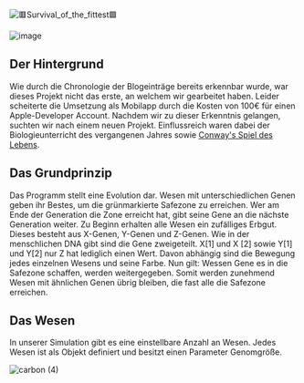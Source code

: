 ![🟥Survival_of_the_fittest🟩](https://user-images.githubusercontent.com/65679099/199816912-d8de71a4-db2a-4827-b88d-c63ec379cfdb.png)

![image](https://user-images.githubusercontent.com/65679099/199478187-8c3a0b3c-76b7-4fb8-9c23-724da39c42ee.png)

## Der Hintergrund

Wie durch die Chronologie der Blogeinträge bereits erkennbar wurde, war dieses Projekt nicht das erste, an welchem wir gearbeitet haben. Leider scheiterte die Umsetzung als Mobilapp durch die Kosten von 100€ für einen Apple-Developer Account. Nachdem wir zu dieser Erkenntnis gelangen, suchten wir nach einem neuen Projekt.
Einflussreich waren dabei der Biologieunterricht des vergangenen Jahres sowie [Conway's Spiel des Lebens](https://de.wikipedia.org/wiki/Conways_Spiel_des_Lebens "Conway's Spiel des Lebens").

## Das Grundprinzip

Das Programm stellt eine Evolution dar. Wesen mit unterschiedlichen Genen geben ihr Bestes, um die grünmarkierte Safezone zu erreichen. Wer am Ende der Generation die Zone erreicht hat, gibt seine Gene an die nächste Generation weiter.
Zu Beginn erhalten alle Wesen ein zufälliges Erbgut.
Dieses besteht aus X-Genen, Y-Genen und Z-Genen.
Wie in der menschlichen DNA gibt sind die Gene zweigeteilt. X[1] und X [2] sowie Y[1] und Y[2] nur Z hat lediglich einen Wert. 
Davon abhängig sind die Bewegung jedes einzelnen Wesens und seine Farbe.
Nun gilt: Wessen Gene es in die Safezone schaffen, werden weitergegeben.
Somit werden zunehmend Wesen mit ähnlichen Genen übrig bleiben, die fast alle die Safezone erreichen.

## Das Wesen

In unserer Simulation gibt es eine einstellbare Anzahl an Wesen. Jedes Wesen ist als Objekt definiert und besitzt einen Parameter Genomgröße.

![carbon (4)](https://user-images.githubusercontent.com/65679099/200268894-5ffe685f-92ee-4ce3-ae67-b0dc975abd11.png)
